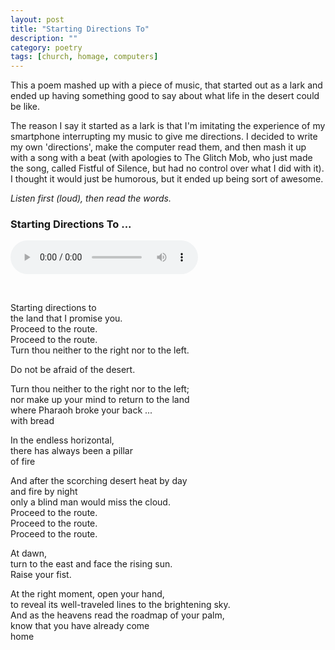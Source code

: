 ```yaml
---
layout: post
title: "Starting Directions To"
description: ""
category: poetry
tags: [church, homage, computers]
---
```


This a poem mashed up with a piece of music, that started out as a lark and ended up having something good to say about what life in the desert could be like.

The reason I say it started as a lark is that I'm imitating the experience of my smartphone interrupting my music to give me directions. I decided to write my own 'directions', make the computer read them, and then mash it up with a song with a beat (with apologies to The Glitch Mob, who just made the song, called Fistful of Silence, but had no control over what I did with it). I thought it would just be humorous, but it ended up being sort of awesome.

*Listen first (loud), then read the words.*  

### Starting Directions To ...

<audio width="300" height="32" controls="controls">
    <source src="/assets/startingdirectionsto.mp3" type="audio/mpeg" />
</audio>

<p>&nbsp; </p>
 
Starting directions to  
the land that I promise you.  
Proceed to the route.  
Proceed to the route.  
Turn thou neither to the right nor to the left.  

Do not be afraid of the desert.  

Turn thou neither to the right nor to the left;  
nor make up your mind to return to the land  
where Pharaoh broke your back ...  
with bread  

In the endless horizontal,  
there has always been a pillar  
of fire  

And after the scorching desert heat by day   
and fire by night  
only a blind man would miss the cloud.  
Proceed to the route.  
Proceed to the route.  
Proceed to the route.  

At dawn,  
turn to the east and face the rising sun.  
Raise your fist.  

At the right moment, open your hand,  
to reveal its well-traveled lines to the brightening sky.  
And as the heavens read the roadmap of your palm,  
know that you have already come  
home  